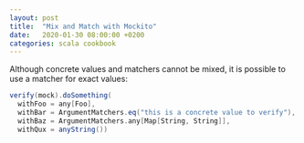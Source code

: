 ```yaml
---
layout: post
title:  "Mix and Match with Mockito"
date:   2020-01-30 08:00:00 +0200
categories: scala cookbook
---
```


Although concrete values and matchers cannot be mixed, it is possible to use a matcher for exact values:

```scala
verify(mock).doSomething(
  withFoo = any[Foo],
  withBar = ArgumentMatchers.eq("this is a concrete value to verify"),
  withBaz = ArgumentMatchers.any[Map[String, String]],
  withQux = anyString())
```
